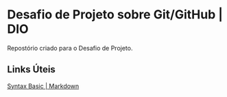 # Desafio de Projeto sobre Git/GitHub | DIO
Repostório criado para o Desafio de Projeto.

## Links Úteis
[Syntax Basic | Markdown](https://www.markdownguide.org/basic-syntax/)
